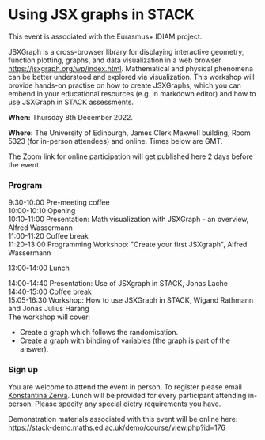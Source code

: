 # Using JSX graphs in STACK

This event is associated with the Eurasmus+ IDIAM project.

JSXGraph is a cross-browser library for displaying interactive geometry, function plotting, graphs, and data visualization in a web browser <https://jsxgraph.org/wp/index.html>. Mathematical and physical phenomena can be better understood and explored via visualization. This workshop will provide hands-on practise on how to create JSXGraphs, which you can embend in your educational resources (e.g. in markdown editor) and how to use JSXGraph in STACK assessments. 

**When:** Thursday 8th December 2022.

**Where:** The University of Edinburgh, James Clerk Maxwell building, Room 5323 (for in-person attendees) and online.  Times below are GMT.

The Zoom link for online participation will get published here 2 days before the event.

### Program 

9:30-10:00 Pre-meeting coffee<br/>
10:00-10:10 Opening<br/>
10:10-11:00 Presentation: Math visualization with JSXGraph - an overview, Alfred Wassermann<br/>
11:00-11:20 Coffee break<br/>
11:20-13:00 Programming Workshop: "Create your first JSXgraph", Alfred Wassermann<br/>
           
13:00-14:00 Lunch

14:00-14:40 Presentation: Use of JSXgraph in STACK, Jonas Lache<br/>
14:40-15:00 Coffee break<br/>
15:05-16:30 Workshop: How to use JSXGraph in STACK, Wigand Rathmann and Jonas Julius Harang<br/>
The workshop will cover:<br/>
- Create a graph which follows the randomisation.<br/>
- Create a graph with binding of variables (the graph is part of the answer).

### Sign up

You are welcome to attend the event in person.  To register please email <a href="mailto:K.Zerva@ed.ac.uk">Konstantina Zerva</a>.  Lunch will be provided for every participant attending in-person.  Please specify any special dietry requirements you have.

Demonstration materials associated with this event will be online here:  <https://stack-demo.maths.ed.ac.uk/demo/course/view.php?id=176>
